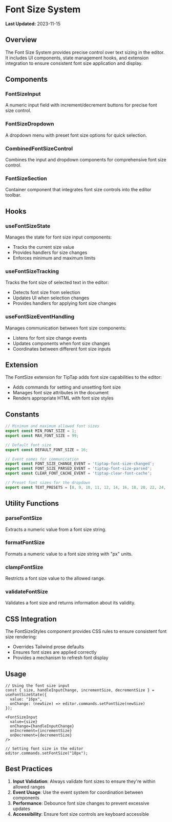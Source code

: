
# Font Size System

**Last Updated:** 2023-11-15

## Overview

The Font Size System provides precise control over text sizing in the editor. It includes UI components, state management hooks, and extension integration to ensure consistent font size application and display.

## Components

### FontSizeInput
A numeric input field with increment/decrement buttons for precise font size control.

### FontSizeDropdown
A dropdown menu with preset font size options for quick selection.

### CombinedFontSizeControl
Combines the input and dropdown components for comprehensive font size control.

### FontSizeSection
Container component that integrates font size controls into the editor toolbar.

## Hooks

### useFontSizeState
Manages the state for font size input components:
- Tracks the current size value
- Provides handlers for size changes
- Enforces minimum and maximum limits

### useFontSizeTracking
Tracks the font size of selected text in the editor:
- Detects font size from selection
- Updates UI when selection changes
- Provides handlers for applying font size changes

### useFontSizeEventHandling
Manages communication between font size components:
- Listens for font size change events
- Updates components when font size changes
- Coordinates between different font size inputs

## Extension

The FontSize extension for TipTap adds font size capabilities to the editor:
- Adds commands for setting and unsetting font size
- Manages font size attributes in the document
- Renders appropriate HTML with font size styles

## Constants

```typescript
// Minimum and maximum allowed font sizes
export const MIN_FONT_SIZE = 1;
export const MAX_FONT_SIZE = 99;

// Default font size
export const DEFAULT_FONT_SIZE = 16;

// Event names for communication
export const FONT_SIZE_CHANGE_EVENT = 'tiptap-font-size-changed';
export const FONT_SIZE_PARSED_EVENT = 'tiptap-font-size-parsed';
export const CLEAR_FONT_CACHE_EVENT = 'tiptap-clear-font-cache';

// Preset font sizes for the dropdown
export const TEXT_PRESETS = [8, 9, 10, 11, 12, 14, 16, 18, 20, 22, 24, 26, 28, 30];
```

## Utility Functions

### parseFontSize
Extracts a numeric value from a font size string.

### formatFontSize
Formats a numeric value to a font size string with "px" units.

### clampFontSize
Restricts a font size value to the allowed range.

### validateFontSize
Validates a font size and returns information about its validity.

## CSS Integration

The FontSizeStyles component provides CSS rules to ensure consistent font size rendering:
- Overrides Tailwind prose defaults
- Ensures font sizes are applied correctly
- Provides a mechanism to refresh font display

## Usage

```tsx
// Using the font size input
const { size, handleInputChange, incrementSize, decrementSize } = useFontSizeState({
  value: "16px",
  onChange: (newSize) => editor.commands.setFontSize(newSize)
});

<FontSizeInput
  value={size}
  onChange={handleInputChange}
  onIncrement={incrementSize}
  onDecrement={decrementSize}
/>

// Setting font size in the editor
editor.commands.setFontSize("18px");
```

## Best Practices

1. **Input Validation**: Always validate font sizes to ensure they're within allowed ranges
2. **Event Usage**: Use the event system for coordination between components
3. **Performance**: Debounce font size changes to prevent excessive updates
4. **Accessibility**: Ensure font size controls are keyboard accessible
